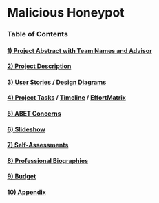 # Malicious Honeypot
### Table of Contents
  
#### [1) Project Abstract with Team Names and Advisor](Abstract.md)
#### [2) Project Description](Project-Description.md)
#### [3) User Stories](User_Stories.md) / [Design Diagrams]()
#### [4) Project Tasks]() / [Timeline]() / [EffortMatrix]()
#### [5) ABET Concerns](Constraints.md)
#### [6) Slideshow](MaliciousHoneypotPPT.pptx)
#### [7) Self-Assessments]()
#### [8) Professional Biographies]()
#### [9) Budget](Budget.md)
#### [10) Appendix]()
